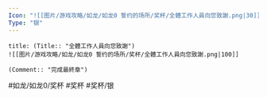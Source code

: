 ```yaml
---
Icon: "![[图片/游戏攻略/如龙/如龙0 誓约的场所/奖杯/全體工作人員向您致謝.png|30]]"
Type: "银"
---
```

```ad-common-silver-trophy
title: (Title:: "全體工作人員向您致謝")
![[图片/游戏攻略/如龙/如龙0 誓约的场所/奖杯/全體工作人員向您致謝.png|100]]

(Comment:: "完成最終章")
```

#如龙/如龙0/奖杯 #奖杯 #奖杯/银
